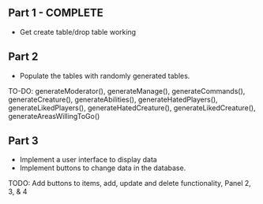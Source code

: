 ## Part 1 - COMPLETE
- Get create table/drop table working 

## Part 2
- Populate the tables with randomly generated tables.  

TO-DO: generateModerator(), generateManage(), generateCommands(), generateCreature(), generateAbilities(), generateHatedPlayers(), generateLikedPlayers(), generateHatedCreature(), generateLikedCreature(), generateAreasWillingToGo() 

## Part 3
- Implement a user interface to display data
- Implement buttons to change data in the database.  

TODO: 
 Add buttons to items, add, update and delete functionality, Panel 2, 3, & 4